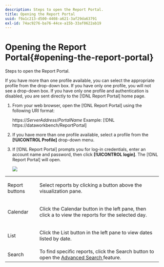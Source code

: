 ```yaml
---
description: Steps to open the Report Portal.
title: Opening the Report Portal
uuid: f9a1c213-d500-4408-a621-3af29da63791
exl-id: 74ac9276-ba76-44ce-a15b-33af0622ab19
---
```

# Opening the Report Portal{#opening-the-report-portal}

Steps to open the Report Portal.

If you have more than one profile available, you can select the appropriate profile from the drop-down box. If you have only one profile, you will not see a drop-down box. If you have only one profile and authentication is disabled, you are sent directly to the [!DNL Report Portal] home page.

1. From your web browser, open the [!DNL Report Portal] using the following URI format:

   https://*ServerAddress*/*PortalName*
   Example: [!DNL https://dataworkbench/ReportPortal]
1. If you have more than one profile available, select a profile from the **[!UICONTROL Profile]** drop-down menu.
1. If [!DNL Report Portal] prompts you for log-in credentials, enter an account name and password, then click **[!UICONTROL login]**. The [!DNL Report Portal] will open.

   ![](assets/report_portal_home.png)

<table id="table_E68190C670684FA798B41702FC911827">
 <tbody>
  <tr>
   <td colname="col1"> Report buttons </td>
   <td colname="col2"> <p>Select reports by clicking a button above the visualization pane. </p> </td>
  </tr>
  <tr>
   <td colname="col1"> Calendar </td>
   <td colname="col2"> <p>Click the <span class="uicontrol"> Calendar </span> button in the left pane, then click a to view the reports for the selected day. </p> </td>
  </tr>
  <tr>
   <td colname="col1"> List </td>
   <td colname="col2"> <p>Click the <span class="uicontrol"> List </span> button in the left pane to view dates listed by date. </p> </td>
  </tr>
  <tr>
   <td colname="col1"> Search </td>
   <td colname="col2"> To find specific reports, click the <span class="uicontrol"> Search </span> button to open the <a href="../../../home/c-rpt-oview/c-search-adv.md#concept-083b751e28b645ceaa4d9784d21f78ca"> Advanced Search </a> feature. </td>
  </tr>
 </tbody>
</table>
